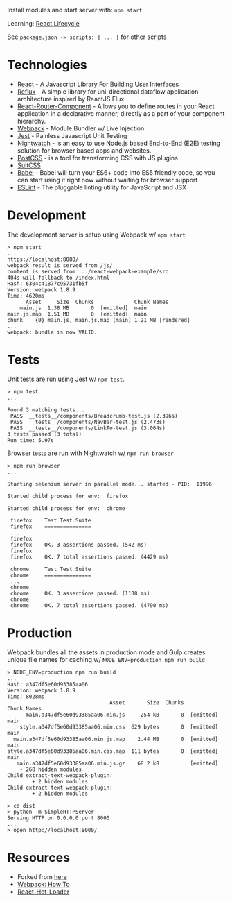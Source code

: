 Install modules and start server with: `npm start`

Learning: [React Lifecycle](http://javascript.tutorialhorizon.com/2014/09/13/execution-sequence-of-a-react-components-lifecycle-methods/)

See `package.json -> scripts: { ... }` for other scripts


Technologies
=============

- [React](http://facebook.github.io/react/) - A Javascript Library For Building User Interfaces
- [Reflux](https://github.com/spoike/refluxjs) - A simple library for uni-directional dataflow application architecture inspired by ReactJS Flux
- [React-Router-Component](http://strml.viewdocs.io/react-router-component) - Allows you to define routes in your React application in a declarative manner, directly as a part of your component hierarchy.
- [Webpack](http://webpack.github.io/) - Module Bundler w/ Live Injection
- [Jest](http://facebook.github.io/jest/) - Painless Javascript Unit Testing
- [Nightwatch](http://nightwatchjs.org/) - is an easy to use Node.js based End-to-End (E2E) testing solution for browser based apps and websites.
- [PostCSS](https://github.com/postcss/postcss) - is a tool for transforming CSS with JS plugins
- [SuitCSS](https://suitcss.github.io/)
- [Babel](https://babeljs.io/) - Babel will turn your ES6+ code into ES5 friendly code, so you can start using it right now without waiting for browser support
- [ESLint](http://eslint.org/) - The pluggable linting utility for JavaScript and JSX 

Development
=

The development server is setup using Webpack w/ `npm start`

```
> npm start
...
https://localhost:8080/
webpack result is served from /js/
content is served from .../react-webpack-example/src
404s will fallback to /index.html
Hash: 6304c41877c95731fb5f
Version: webpack 1.8.9
Time: 4620ms
      Asset     Size  Chunks             Chunk Names
    main.js  1.38 MB       0  [emitted]  main
main.js.map  1.51 MB       0  [emitted]  main
chunk    {0} main.js, main.js.map (main) 1.21 MB [rendered]
...
webpack: bundle is now VALID.
```

Tests
=

Unit tests are run using Jest w/ `npm test`.

```
> npm test
...

Found 3 matching tests...
 PASS  __tests__/components/Breadcrumb-test.js (2.396s)
 PASS  __tests__/components/NavBar-test.js (2.473s)
 PASS  __tests__/components/LinkTo-test.js (3.064s)
3 tests passed (3 total)
Run time: 5.97s
```

Browser tests are run with Nightwatch w/ `npm run browser`

```
> npm run browser
...

Starting selenium server in parallel mode... started - PID:  11996

Started child process for env:  firefox

Started child process for env:  chrome

 firefox 	Test Test Suite
 firefox 	===============
 ...
 firefox
 firefox 	OK. 3 assertions passed. (542 ms)
 firefox
 firefox 	OK. 7 total assertions passed. (4429 ms)

 chrome 	Test Test Suite
 chrome 	===============
 ...
 chrome
 chrome 	OK. 3 assertions passed. (1108 ms)
 chrome
 chrome 	OK. 7 total assertions passed. (4790 ms)
```

Production
=

Webpack bundles all the assets in production mode and Gulp creates unique file names for caching w/ `NODE_ENV=production npm run build`

```
> NODE_ENV=production npm run build
...
Hash: a347df5e60d93385aa06
Version: webpack 1.8.9
Time: 8028ms
                                 Asset       Size  Chunks             Chunk Names
      main.a347df5e60d93385aa06.min.js     254 kB       0  [emitted]  main
    style.a347df5e60d93385aa06.min.css  629 bytes       0  [emitted]  main
  main.a347df5e60d93385aa06.min.js.map    2.44 MB       0  [emitted]  main
style.a347df5e60d93385aa06.min.css.map  111 bytes       0  [emitted]  main
   main.a347df5e60d93385aa06.min.js.gz    68.2 kB          [emitted]
    + 268 hidden modules
Child extract-text-webpack-plugin:
        + 2 hidden modules
Child extract-text-webpack-plugin:
        + 2 hidden modules

> cd dist
> python -m SimpleHTTPServer
Serving HTTP on 0.0.0.0 port 8000
...
> open http://localhost:8000/
```

Resources
===========
- Forked from [here](https://github.com/shanewilson/react-webpack-example)
- [Webpack: How To](https://github.com/petehunt/webpack-howto)
- [React-Hot-Loader](http://gaearon.github.io/react-hot-loader/)